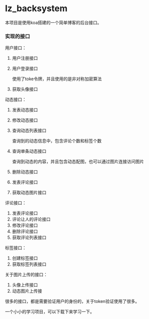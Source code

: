 # lz_backsystem
本项目是使用koa搭建的一个简单博客的后台接口。

###  实现的接口

用户接口：

1. 用户注册接口

2. 用户登录接口

   使用了toke令牌，并且使用的是非对称加密算法

3. 获取头像接口

动态接口：

1. 发表动态接口
2. 修改动态接口

3. 查询动态列表接口

   查询到的动态信息中，包含评论个数和标签个数

4. 查询单条动态接口

   查询到动态的内容，并且包含动态配图，也可以通过图片连接访问图片

5. 删除动态接口

6. 发表评论接口

7. 获取动态图片接口

评论接口：

1. 发表评论接口
2. 评论让人的评论接口
3. 修改评论接口
4. 删除评论接口
5. 获取评论列表接口

标签接口：

1. 创建标签接口
2. 获取标签列表接口

关于图片上传的接口：

1. 头像上传接口
2. 动态图片上传接



很多的接口，都是需要验证用户的身份的，关于token验证使用了很多。

一个小小的学习项目，可以下载下来学习一下。











